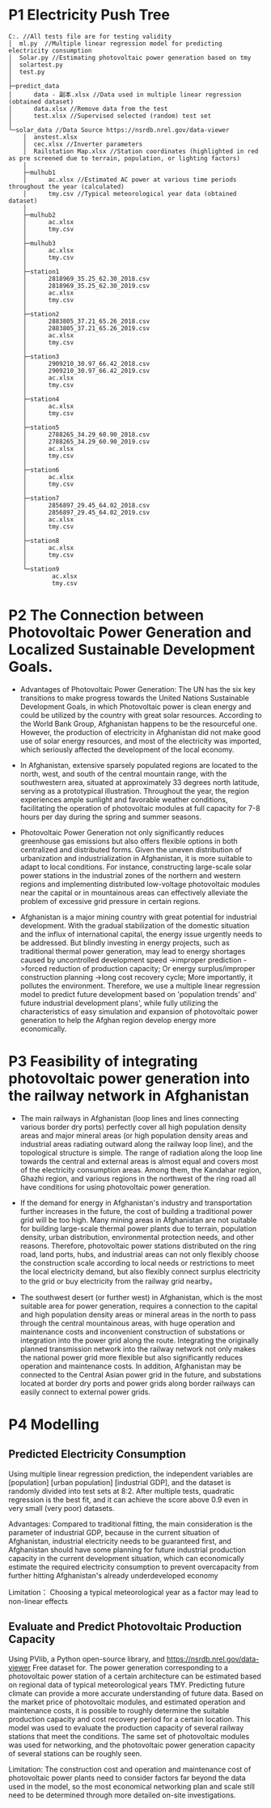 # P1 Electricity Push Tree
```
C:. //All tests file are for testing validity
│  ml.py  //Multiple linear regression model for predicting electricity consumption
│  Solar.py //Estimating photovoltaic power generation based on tmy
│  solartest.py
│  test.py
│
├─predict_data
│      data - 副本.xlsx //Data used in multiple linear regression (obtained dataset)
│      data.xlsx //Remove data from the test
│      test.xlsx //Supervised selected (random) test set
│
└─solar_data //Data Source https://nsrdb.nrel.gov/data-viewer
    │  anstest.xlsx
    │  cec.xlsx //Inverter parameters
    │  Railstation Map.xlsx //Station coordinates (highlighted in red as pre screened due to terrain, population, or lighting factors)
    │
    ├─mulhub1
    │      ac.xlsx //Estimated AC power at various time periods throughout the year (calculated)
    │      tmy.csv //Typical meteorological year data (obtained dataset)
    │
    ├─mulhub2
    │      ac.xlsx
    │      tmy.csv
    │
    ├─mulhub3
    │      ac.xlsx
    │      tmy.csv
    │
    ├─station1
    │      2818969_35.25_62.30_2018.csv
    │      2818969_35.25_62.30_2019.csv
    │      ac.xlsx
    │      tmy.csv
    │
    ├─station2
    │      2883805_37.21_65.26_2018.csv
    │      2883805_37.21_65.26_2019.csv
    │      ac.xlsx
    │      tmy.csv
    │
    ├─station3
    │      2909210_30.97_66.42_2018.csv
    │      2909210_30.97_66.42_2019.csv
    │      ac.xlsx
    │      tmy.csv
    │
    ├─station4
    │      ac.xlsx
    │      tmy.csv
    │
    ├─station5
    │      2788265_34.29_60.90_2018.csv
    │      2788265_34.29_60.90_2019.csv
    │      ac.xlsx
    │      tmy.csv
    │
    ├─station6
    │      ac.xlsx
    │      tmy.csv
    │
    ├─station7
    │      2856897_29.45_64.02_2018.csv
    │      2856897_29.45_64.02_2019.csv
    │      ac.xlsx
    │      tmy.csv
    │
    ├─station8
    │      ac.xlsx
    │      tmy.csv
    │
    └─station9
            ac.xlsx
            tmy.csv
```

# P2 The Connection between Photovoltaic Power Generation and Localized Sustainable Development Goals.

- Advantages of Photovoltaic Power Generation: The UN has the six key transitions to make progress towards the United Nations Sustainable Development Goals, in which Photovoltaic power is clean energy and could be utilized by the country with great solar resources. According to the World Bank Group, Afghanistan happens to be the resourceful one. However, the production of electricity in Afghanistan did not make good use of solar energy resources, and most of the electricity was imported, which seriously affected the development of the local economy.

- In Afghanistan, extensive sparsely populated regions are located to the north, west, and south of the central mountain range, with the southwestern area, situated at approximately 33 degrees north latitude, serving as a prototypical illustration. Throughout the year, the region experiences ample sunlight and favorable weather conditions, facilitating the operation of photovoltaic modules at full capacity for 7-8 hours per day during the spring and summer seasons.

- Photovoltaic Power Generation not only significantly reduces greenhouse gas emissions but also offers flexible options in both centralized and distributed forms. Given the uneven distribution of urbanization and industrialization in Afghanistan, it is more suitable to adapt to local conditions. For instance, constructing large-scale solar power stations in the industrial zones of the northern and western regions and implementing distributed low-voltage photovoltaic modules near the capital or in mountainous areas can effectively alleviate the problem of excessive grid pressure in certain regions.

- Afghanistan is a major mining country with great potential for industrial development. With the gradual stabilization of the domestic situation and the influx of international capital, the energy issue urgently needs to be addressed. But blindly investing in energy projects, such as traditional thermal power generation, may lead to energy shortages caused by uncontrolled development speed ->improper prediction ->forced reduction of production capacity; Or energy surplus/improper construction planning ->long cost recovery cycle; More importantly, it pollutes the environment. Therefore, we use a multiple linear regression model to predict future development based on 'population trends' and' future industrial development plans', while fully utilizing the characteristics of easy simulation and expansion of photovoltaic power generation to help the Afghan region develop energy more economically.

# P3 Feasibility of integrating photovoltaic power generation into the railway network in Afghanistan

- The main railways in Afghanistan (loop lines and lines connecting various border dry ports) perfectly cover all high population density areas and major mineral areas (or high population density areas and industrial areas radiating outward along the railway loop line), and the topological structure is simple. The range of radiation along the loop line towards the central and external areas is almost equal and covers most of the electricity consumption areas. Among them, the Kandahar region, Ghazhi region, and various regions in the northwest of the ring road all have conditions for using photovoltaic power generation.

- If the demand for energy in Afghanistan's industry and transportation further increases in the future, the cost of building a traditional power grid will be too high. Many mining areas in Afghanistan are not suitable for building large-scale thermal power plants due to terrain, population density, urban distribution, environmental protection needs, and other reasons. Therefore, photovoltaic power stations distributed on the ring road, land ports, hubs, and industrial areas can not only flexibly choose the construction scale according to local needs or restrictions to meet the local electricity demand, but also flexibly connect surplus electricity to the grid or buy electricity from the railway grid nearby。

- The southwest desert (or further west) in Afghanistan, which is the most suitable area for power generation, requires a connection to the capital and high population density areas or mineral areas in the north to pass through the central mountainous areas, with huge operation and maintenance costs and inconvenient construction of substations or integration into the power grid along the route. Integrating the originally planned transmission network into the railway network not only makes the national power grid more flexible but also significantly reduces operation and maintenance costs. In addition, Afghanistan may be connected to the Central Asian power grid in the future, and substations located at border dry ports and power grids along border railways can easily connect to external power grids.

# P4 Modelling
## Predicted Electricity Consumption
Using multiple linear regression prediction, the independent variables are [population] [urban population] [industrial GDP], and the dataset is randomly divided into test sets at 8:2. After multiple tests, quadratic regression is the best fit, and it can achieve the score above 0.9 even in very small (very poor) datasets.

Advantages: Compared to traditional fitting, the main consideration is the parameter of industrial GDP, because in the current situation of Afghanistan, industrial electricity needs to be guaranteed first, and Afghanistan should have some planning for future industrial production capacity in the current development situation, which can economically estimate the required electricity consumption to prevent overcapacity from further hitting Afghanistan's already underdeveloped economy

Limitation： Choosing a typical meteorological year as a factor may lead to non-linear effects

## Evaluate and Predict Photovoltaic Production Capacity
Using PVlib, a Python open-source library, and https://nsrdb.nrel.gov/data-viewer Free dataset for. The power generation corresponding to a photovoltaic power station of a certain architecture can be estimated based on regional data of typical meteorological years TMY. Predicting future climate can provide a more accurate understanding of future data. Based on the market price of photovoltaic modules, and estimated operation and maintenance costs, it is possible to roughly determine the suitable production capacity and cost recovery period for a certain location. This model was used to evaluate the production capacity of several railway stations that meet the conditions. The same set of photovoltaic modules was used for networking, and the photovoltaic power generation capacity of several stations can be roughly seen.

Limitation: The construction cost and operation and maintenance cost of photovoltaic power plants need to consider factors far beyond the data used in the model, so the most economical networking plan and scale still need to be determined through more detailed on-site investigations.
